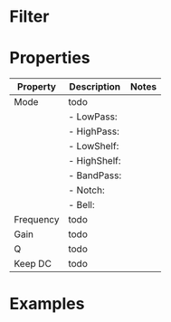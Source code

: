 # Filter


# Properties


| Property | Description | Notes | 
| -------- | ----------- | ----- |
| Mode | todo | |
| | - LowPass: <desc> | |
| | - HighPass: <desc> | |
| | - LowShelf: <desc> | |
| | - HighShelf: <desc> | |
| | - BandPass: <desc> | |
| | - Notch: <desc> | |
| | - Bell: <desc> | |
| Frequency | todo | |
| Gain | todo | |
| Q | todo | |
| Keep DC | todo | |




# Examples
